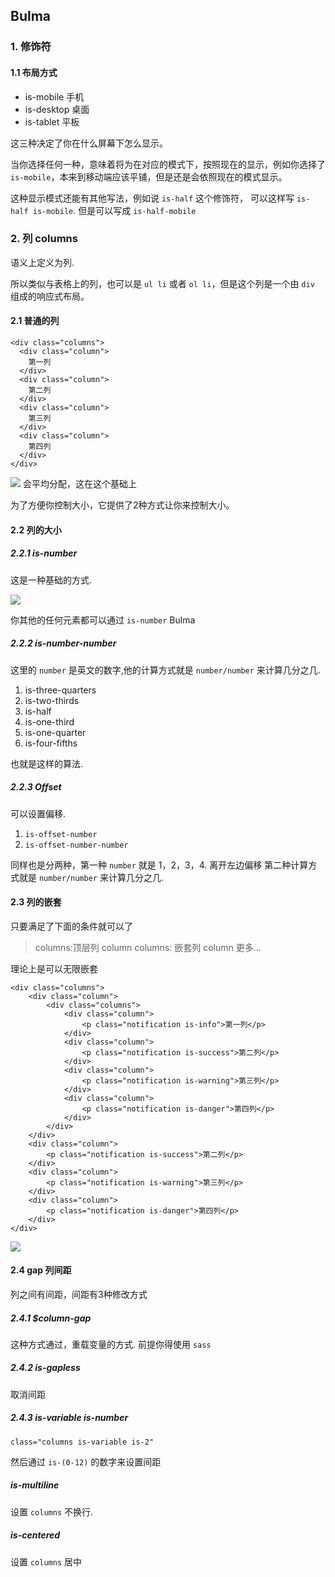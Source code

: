 ##  Bulma

### 1. 修饰符

#### 1.1 布局方式

- is-mobile 手机
- is-desktop 桌面
- is-tablet 平板

这三种决定了你在什么屏幕下怎么显示。

当你选择任何一种，意味着将为在对应的模式下，按照现在的显示，例如你选择了 `is-mobile`，本来到移动端应该平铺，但是还是会依照现在的模式显示。

这种显示模式还能有其他写法，例如说 `is-half` 这个修饰符， 可以这样写 `is-half is-mobile`. 但是可以写成 `is-half-mobile`

### 2. 列 columns

语义上定义为列.

所以类似与表格上的列，也可以是 `ul li` 或者 `ol li`，但是这个列是一个由 `div` 组成的响应式布局。

#### 2.1 普通的列

```
<div class="columns">
  <div class="column">
    第一列
  </div>
  <div class="column">
    第二列
  </div>
  <div class="column">
    第三列
  </div>
  <div class="column">
    第四列
  </div>
</div>
```
![](/images/1.png)
会平均分配，这在这个基础上

为了方便你控制大小，它提供了2种方式让你来控制大小。

#### 2.2 列的大小

##### 2.2.1 is-number

这是一种基础的方式.

![](/images/2018-12-1123-18-30.png)

你其他的任何元素都可以通过 `is-number` Bulma

##### 2.2.2 is-number-number

这里的 `number` 是英文的数字,他的计算方式就是 `number/number` 来计算几分之几.

1. is-three-quarters
2. is-two-thirds
3. is-half
4. is-one-third
5. is-one-quarter
6. is-four-fifths

也就是这样的算法.

##### 2.2.3 Offset

可以设置偏移.

1. `is-offset-number`
2. `is-offset-number-number`

同样也是分两种，第一种 `number` 就是 1，2，3，4. 离开左边偏移
第二种计算方式就是 `number/number` 来计算几分之几.

#### 2.3 列的嵌套

只要满足了下面的条件就可以了

> columns:顶层列
>   column
>       columns: 嵌套列
>           column 更多...

理论上是可以无限嵌套

```
<div class="columns">
    <div class="column">
        <div class="columns">
            <div class="column">
                <p class="notification is-info">第一列</p>
            </div>
            <div class="column">
                <p class="notification is-success">第二列</p>
            </div>
            <div class="column">
                <p class="notification is-warning">第三列</p>
            </div>
            <div class="column">
                <p class="notification is-danger">第四列</p>
            </div>
        </div>
    </div>
    <div class="column">
        <p class="notification is-success">第二列</p>
    </div>
    <div class="column">
        <p class="notification is-warning">第三列</p>
    </div>
    <div class="column">
        <p class="notification is-danger">第四列</p>
    </div>
</div>
```
![](/images/2018-12-1123-56-50.png)

#### 2.4 gap 列间距

列之间有间距，间距有3种修改方式

##### 2.4.1 $column-gap

这种方式通过，重载变量的方式. 前提你得使用 `sass`

##### 2.4.2 is-gapless

取消间距

##### 2.4.3 is-variable is-number

```
class="columns is-variable is-2"
```
然后通过 `is-(0-12)` 的数字来设置间距

##### is-multiline

设置 `columns` 不换行.

##### is-centered

设置 `columns` 居中

